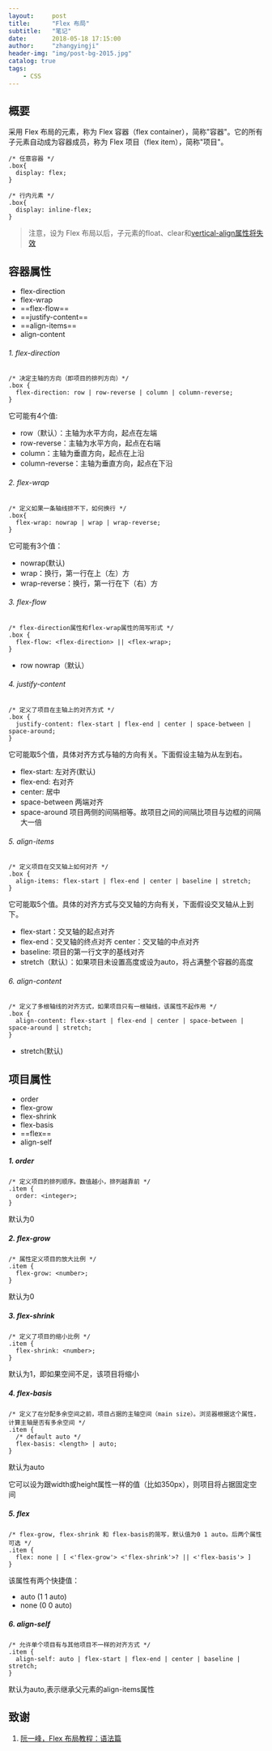 ```yaml
---
layout:     post
title:      "Flex 布局"
subtitle:   "笔记"
date:       2018-05-18 17:15:00
author:     "zhangyingji"
header-img: "img/post-bg-2015.jpg"
catalog: true
tags:
    - CSS
---
```



## 概要

采用 Flex 布局的元素，称为 Flex 容器（flex container），简称"容器"。它的所有子元素自动成为容器成员，称为 Flex 项目（flex item），简称"项目"。
 
```
/* 任意容器 */
.box{
  display: flex;
}

/* 行内元素 */
.box{
  display: inline-flex;
}

```

> 注意，设为 Flex 布局以后，子元素的float、clear和[vertical-align属性将失效](https://blog.csdn.net/qq_34984929/article/details/80359594)

## 容器属性

- flex-direction
- flex-wrap
- ==flex-flow==
- ==justify-content==
- ==align-items==
- align-content

###### 1. flex-direction

```
/* 决定主轴的方向（即项目的排列方向）*/
.box {
  flex-direction: row | row-reverse | column | column-reverse;
}
```

它可能有4个值:
- row（默认）：主轴为水平方向，起点在左端
- row-reverse：主轴为水平方向，起点在右端
- column：主轴为垂直方向，起点在上沿
- column-reverse：主轴为垂直方向，起点在下沿

###### 2. flex-wrap

```
/* 定义如果一条轴线排不下，如何换行 */
.box{
  flex-wrap: nowrap | wrap | wrap-reverse;
}
```

它可能有3个值：
- nowrap(默认)
- wrap：换行，第一行在上（左）方
- wrap-reverse：换行，第一行在下（右）方

###### 3. flex-flow

```
/* flex-direction属性和flex-wrap属性的简写形式 */
.box {
  flex-flow: <flex-direction> || <flex-wrap>;
}
```

- row nowrap（默认）

###### 4. justify-content

```
/* 定义了项目在主轴上的对齐方式 */
.box {
  justify-content: flex-start | flex-end | center | space-between | space-around;
}
```

它可能取5个值，具体对齐方式与轴的方向有关。下面假设主轴为从左到右。
- flex-start: 左对齐(默认)
- flex-end: 右对齐
- center: 居中
- space-between 两端对齐
- space-around 项目两侧的间隔相等。故项目之间的间隔比项目与边框的间隔大一倍

###### 5. align-items

```
/* 定义项目在交叉轴上如何对齐 */
.box {
  align-items: flex-start | flex-end | center | baseline | stretch;
}
```

它可能取5个值。具体的对齐方式与交叉轴的方向有关，下面假设交叉轴从上到下。
- flex-start：交叉轴的起点对齐
- flex-end：交叉轴的终点对齐
center：交叉轴的中点对齐
- baseline: 项目的第一行文字的基线对齐
- stretch（默认）：如果项目未设置高度或设为auto，将占满整个容器的高度

###### 6. align-content

```
/* 定义了多根轴线的对齐方式，如果项目只有一根轴线，该属性不起作用 */
.box {
  align-content: flex-start | flex-end | center | space-between | space-around | stretch;
}
```

- stretch(默认)

## 项目属性
- order
- flex-grow
- flex-shrink
- flex-basis
- ==flex==
- align-self

##### 1. order

```
/* 定义项目的排列顺序。数值越小，排列越靠前 */
.item {
  order: <integer>;
}
```

默认为0

##### 2. flex-grow

```
/* 属性定义项目的放大比例 */
.item {
  flex-grow: <number>;
}
```

默认为0

##### 3. flex-shrink

```
/* 定义了项目的缩小比例 */
.item {
  flex-shrink: <number>; 
}
```

默认为1，即如果空间不足，该项目将缩小

##### 4. flex-basis

```
/* 定义了在分配多余空间之前，项目占据的主轴空间（main size）。浏览器根据这个属性，计算主轴是否有多余空间 */
.item {
  /* default auto */
  flex-basis: <length> | auto; 
}
```

默认为auto

它可以设为跟width或height属性一样的值（比如350px），则项目将占据固定空间

##### 5. flex

```
/* flex-grow, flex-shrink 和 flex-basis的简写，默认值为0 1 auto。后两个属性可选 */
.item {
  flex: none | [ <'flex-grow'> <'flex-shrink'>? || <'flex-basis'> ]
}
```

该属性有两个快捷值：
- auto (1 1 auto) 
- none (0 0 auto)

##### 6. align-self

```
/* 允许单个项目有与其他项目不一样的对齐方式 */
.item {
  align-self: auto | flex-start | flex-end | center | baseline | stretch;
}
```

默认为auto,表示继承父元素的align-items属性

## 致谢 

1. [阮一峰，Flex 布局教程：语法篇](http://www.ruanyifeng.com/blog/2015/07/flex-grammar.html)